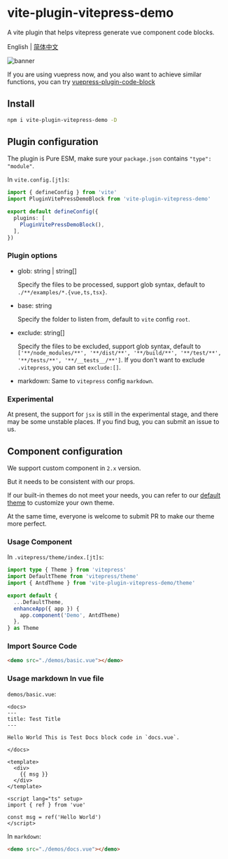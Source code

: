 # vite-plugin-vitepress-demo

A vite plugin that helps vitepress generate vue component code blocks.

English | [简体中文](./README.zh-CN.md)

![banner](./banner.png)

If you are using vuepress now, and you also want to achieve similar functions, you can try [vuepress-plugin-code-block](https://github.com/yanyu-fe/vuepress-plugins/tree/main/plugins/code-block)

## Install

```bash
npm i vite-plugin-vitepress-demo -D
```

## Plugin configuration

The plugin is Pure ESM, make sure your `package.json` contains `"type": "module"`.

In `vite.config.[jt]s`:

```ts
import { defineConfig } from 'vite'
import PluginVitePressDemoBlock from 'vite-plugin-vitepress-demo'

export default defineConfig({
  plugins: [
    PluginVitePressDemoBlock(),
  ],
})
```

### Plugin options

* glob: string | string[]

  Specify the files to be processed, support glob syntax, default to `./**/examples/*.{vue,ts,tsx}`.

* base: string

  Specify the folder to listen from, default to `vite` config `root`.

* exclude: string[]

  Specify the files to be excluded, support glob syntax, default to `['**/node_modules/**', '**/dist/**', '**/build/**', '**/test/**', '**/tests/**', '**/__tests__/**']`. If you don't want to exclude `.vitepress`, you can set `exclude:[]`.

* markdown: Same to `vitepress` config `markdown`.

### Experimental

At present, the support for `jsx` is still in the experimental stage, and there may be some unstable places. If you find bug, you can submit an issue to us.

## Component configuration

We support custom component in `2.x` version.

But it needs to be consistent with our props.

If our built-in themes do not meet your needs, you can refer to our [default theme](https://github.com/yanyu-fe/vite-plugin-vitepress-demo/tree/main/src/theme) to customize your own theme.

At the same time, everyone is welcome to submit PR to make our theme more perfect.


### Usage Component


In `.vitepress/theme/index.[jt]s`:

```ts
import type { Theme } from 'vitepress'
import DefaultTheme from 'vitepress/theme'
import { AntdTheme } from 'vite-plugin-vitepress-demo/theme'

export default {
  ...DefaultTheme,
  enhanceApp({ app }) {
    app.component('Demo', AntdTheme)
  },
} as Theme

```


### Import Source Code

```md
<demo src="./demos/basic.vue"></demo>
```

### Usage markdown  In vue file


`demos/basic.vue`:


```vue
<docs>
---
title: Test Title
---

Hello World This is Test Docs block code in `docs.vue`.

</docs>

<template>
  <div>
    {{ msg }}
  </div>
</template>

<script lang="ts" setup>
import { ref } from 'vue'

const msg = ref('Hello World')
</script>

```


In `markdown`:

```md
<demo src="./demos/docs.vue"></demo>
```
